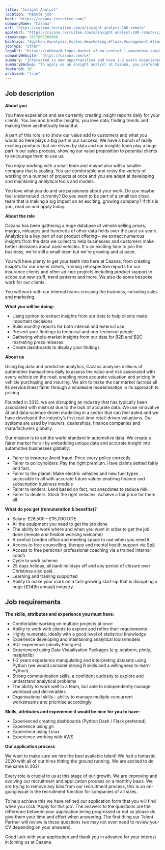 ```yaml
---
title: "Insight Analyst"
location: "Remote job"
host: "https://cazana.recruitee.com/"
companyName: "Cazana"
url: "https://cazana.recruitee.com/o/insight-analyst-100-remote"
applyUrl: "https://cazana.recruitee.com/o/insight-analyst-100-remote/c/new"
timestamp: 1617667200000
hashtags: "#python,#analysis,#sales,#marketing,#flask,#management,#linux,#aws,#git,#postgresql"
jobType: "other"
logoUrl: "https://jobboard-logos-bucket.s3.eu-central-1.amazonaws.com/cazana"
companyWebsite: "https://cazana.com/uk"
summary: "Interested in new opportunities and have 1-2 years experience manipulating and interpreting datasets using Python? Cazana has a job opening for an Insight Analyst."
summaryBackup: "To apply as an insight analyst at Cazana, you preferably need to have some knowledge of: #python, #marketing, #flask."
featured: 10
archived: "true"
---
```


## Job description

**About you**

You have experience and are currently creating insight reports daily for your clients. You live and breathe insights, you love data, finding trends and making them aesthetically beautiful.

A part of this role is to show our value add to customers and what you would do here plays a big part in our success. We have a bunch of really exciting products that are driven by data and our insights team play a huge part in our sales process, showing our value proposition to potential clients to encourage them to use us.

You enjoy working with a small team and maybe also with a smaller company that is scaling. You are comfortable and enjoy the variety of working on a number of projects at once and you are adept at developing and maintaining analytical tools and models.

You love what you do and are passionate about your work. Do you maybe feel undervalued currently? Do you want to be part of a small but close team that is making a big impact on an exciting, growing company? If this is you, read on and apply today.

**About the role**

Cazana has been gathering a huge database of vehicle selling prices, images, mileages and hundreds of other data fields over the past six years. Analytics is a key part of our product offering – we extract numerous insights from the data we collect to help businesses and customers make better decisions about used vehicles. It's an exciting time to join the business, we're still a small team but we're growing and at pace.

You will have plenty to get your teeth into here at Cazana, from creating insights for our dealer clients, running retrospective reports for our insurance clients and other ad-hoc projects including product support to scope out new stuff, trend patterns and more. We also do some bespoke work for our clients.

You will work with our internal teams crossing the business, including sales and marketing.

**What you will be doing:**

*   Using python to extract insights from our data to help clients make important decisions
*   Build monthly reports for both internal and external use
*   Present your findings to technical and non-technical people
*   Gathering whole-market insights from our data for B2B and B2C marketing press releases
*   Create dashboards to display your findings

**About us**

Using big data and predictive analytics, Cazana analyses millions of automotive transactions daily to assess the value and risk associated with every vehicle on the road, enabling more accurate valuation and pricing in vehicle purchasing and insuring. We aim to make the car market (across all its service lines) fairer through a wholesale modernisation in its approach to pricing.

Founded in 2013, we are disrupting an industry that has typically been associated with mistrust due to the lack of accurate data. We use innovative AI and data-science driven modelling in a sector that can feel dated and we have developed the industry’s first real-time retail-driven valuations. Our systems are used by insurers, dealerships, finance companies and manufacturers globally.

Our mission is to set the world standard in automotive data. We create a fairer market for all by embedding unique data and accurate insight into automotive businesses globally:

*   Fairer to insurers: Avoid fraud. Price every policy correctly
*   Fairer to policyholders: Pay the right premium. Have claims settled fairly and fast.
*   Fairer to the planet: Make electric vehicles and new fuel types accessible to all with accurate future values enabling finance and subscription business models
*   Fairer to lenders: Lend based on fact, not anecdotes to reduce risk.
*   Fairer to dealers: Stock the right vehicles. Achieve a fair price for them all.

**What do you get (remuneration & benefits)?**

*   Salary: £26,500 - £35,000 DOE
*   All the equipment you need to get the job done
*   The ability to work where and when you want in order to get the job done (remote and flexible working welcome)
*   A central London office and meeting space to use when you need it
*   Access to free counselling, therapy and mental health support via [Spill](https://www.spill.chat/)
*   Access to free personal/ professional coaching via a trained internal coach
*   Cycle to work scheme
*   25 days holiday, all bank holidays off and any period of closure over Christmas also paid.
*   Learning and training supported
*   Ability to make your mark on a fast-growing start-up that is disrupting a huge (£34Bn annual) industry.

## Job requirements

**The skills, attributes and experience you must have:**

*   Comfortable working on multiple projects at once
*   Ability to work with clients to explore and refine their requirements
*   Highly numerate, ideally with a good level of statistical knowledge
*   Experience developing and maintaining analytical tools/models
*   SQL experience (ideally Postgres)
*   Experienced using Data Visualisation Packages (e.g. seaborn, plotly, matplotlib)
*   1-2 years experience manipulating and interpreting datasets using Python (we would consider strong R skills and a willingness to learn Python)
*   Strong communication skills, a confident curiosity to explore and understand analytical problems
*   The ability to work well in a team, but able to independently manage workload and deliverables
*   Organisational skills – ability to manage multiple concurrent workstreams and prioritise accordingly

**Skills, attributes and experience it would be nice for you to have:**

*   Experienced creating dashboards (Python Dash / Flask preferred)
*   Experience using git
*   Experience using Linux
*   Experience working with AWS

**Our application process**

We want to make sure we hire the best available talent! We had a fantastic 2020 with all of our hires hitting the ground running. We are excited to do the same in 2021.

Every role is crucial to us at this stage of our growth. We are improving and evolving our recruitment and application process on a monthly basis. We are trying to remove any bias from our recruitment process, this is an on-going issue in the recruitment function for companies of all sizes.

To help achieve this we have refined our application form that you will find when you click 'Apply for this job'. The answers to the questions are the difference between your application being progressed or not so please do give them your time and effort when answering. The first thing our Talent Partner will review is these questions (we may not even need to review your CV depending on your answers).

Good luck with your application and thank you in advance for your interest in joining us at Cazana.
